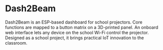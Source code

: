 # Dash2Beam
Dash2Beam is an ESP-based dashboard for school projectors. Core functions are mapped to a button matrix on a 3D-printed panel. An onboard web interface lets any device on the school Wi-Fi control the projector. Designed as a school project, it brings practical IoT innovation to the classroom.
